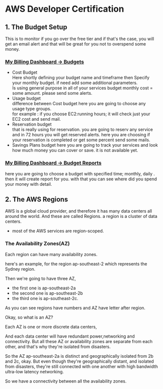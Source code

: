 # AWS Developer Certification

## 1.  The Budget Setup
This is to monitor if you go over the free tier and if that's the case, you will get an email alert and that will be great for you not to overspend some money.  
### [My Billing Dashboard -> Budgets](https://console.aws.amazon.com/billing/home)
* Cost Budget  
Here shortly defining your budget name and timeframe then Specify your monthly budget. if need add some additional parameters.  
Is using general purpose in all of your services budget monthly cost = some amount. please send some alerts.
* Usage budget  
difference between Cost budget here you are going to choose any usage type groups.  
for example : if you choose EC2:running hours; it will check just your EC2 cost and send mail.
* Reservation budget  
that is really using for reservation. you are going to reserv any service and in 72 hours you will get reserved alerts. here you are choosing if your reservation is completed or get some percent send some mails.
* Savings Plans budget
here you are going to track your services and look how much money you can cover or save. it is not available yet.
### [My Billing Dashboard -> Budget Reports](https://console.aws.amazon.com/billing/home)
here you are going to choose a budget with specified time; monthly, daily . then it will create report for you. with that you can see where did you spend your money with detail.

## 2.  The AWS Regions 
AWS is a global cloud provider, and therefore it has many data centers all around the world. And these are called Regions. a region is a cluster of data centers. 
*  most of the AWS services are region-scoped. 

### **The Availability Zones(AZ)**
Each region can have many availability zones. 

here's an example, for the region ap-southeast-2 which represents the Sydney region.

Then we're going to have three AZ,

* the first one is ap-southeast-2a
* the second one is ap-southeast-2b
* the third one is ap-southeast-2c.  

As you can see regions have numbers and AZ have letter after region.

Okay, so what is an AZ? 

[logo]: /images/AZ.png "Availability Zones" 


Each AZ is one or more discrete data centers,

And each data center will have redundant power,networking and connectivity. But all these AZ or availability zones are separate from each other, and that's why they're isolated from disasters.

So the AZ ap-southeast-2a is distinct and geographically isolated from 2b and 2c, okay. But even though they're geographically distant, and isolated from disasters, they're still connected with one another with high bandwidth ultra-low latency networking.

So we have a connectivity between all the availability zones.
